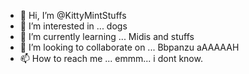 - 👋 Hi, I’m @KittyMintStuffs
- 👀 I’m interested in ... dogs
- 🌱 I’m currently learning ... Midis and stuffs
- 💞️ I’m looking to collaborate on ... Bbpanzu aAAAAAH
- 📫 How to reach me ... emmm... i dont know.

<!---
KittyMintStuffs/KittyMintStuffs is a ✨ special ✨ repository because its `README.md` (this file) appears on your GitHub profile.
You can click the Preview link to take a look at your changes.
--->
